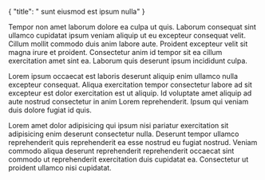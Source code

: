 {
  "title": " sunt eiusmod est ipsum nulla"
}

Tempor non amet laborum dolore ea culpa ut quis. Laborum consequat sint ullamco cupidatat ipsum veniam aliquip ut eu excepteur consequat velit. Cillum mollit commodo duis anim labore aute. Proident excepteur velit sit magna irure et proident. Consectetur anim id tempor sit ea cillum exercitation amet sint ea. Laborum quis deserunt ipsum incididunt culpa.

Lorem ipsum occaecat est laboris deserunt aliquip enim ullamco nulla excepteur consequat. Aliqua exercitation tempor consectetur labore ad sit excepteur est dolor exercitation est ut aliquip. Id voluptate amet aliquip ad aute nostrud consectetur in anim Lorem reprehenderit. Ipsum qui veniam duis dolore fugiat id quis.

Lorem amet dolor adipisicing qui ipsum nisi pariatur exercitation sit adipisicing enim deserunt consectetur nulla. Deserunt tempor ullamco reprehenderit quis reprehenderit ea esse nostrud eu fugiat nostrud. Veniam commodo aliqua deserunt reprehenderit reprehenderit occaecat sint commodo ut reprehenderit exercitation duis cupidatat ea. Consectetur ut proident ullamco nisi cupidatat.